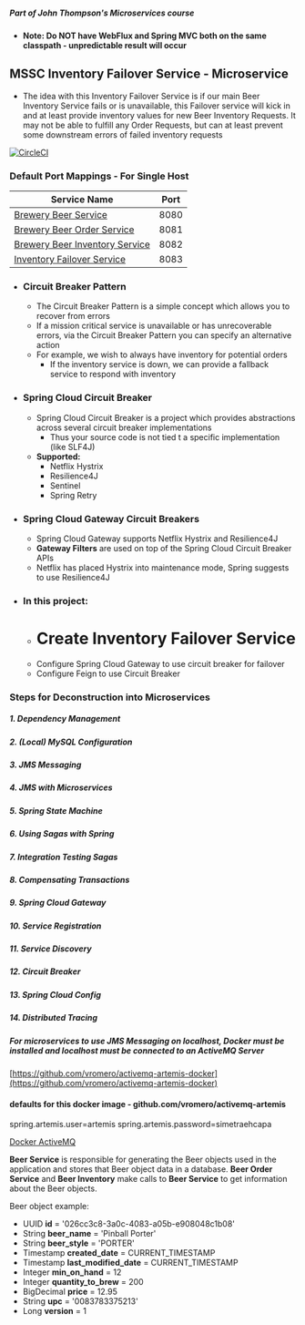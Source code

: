 
##### Part of John Thompson's Microservices course

- **Note: Do NOT have WebFlux and Spring MVC both on the same classpath - unpredictable result will occur**



## MSSC Inventory Failover Service - Microservice

- The idea with this Inventory Failover Service is if our main Beer Inventory Service fails or is unavailable, this Failover service
    will kick in and at least provide inventory values for new Beer Inventory Requests. It may not be able to fulfill any Order Requests,
    but can at least prevent some downstream errors of failed inventory requests

[![CircleCI](https://circleci.com/gh/kawgh1/mssc-inventory-failover.svg?style=svg)](https://circleci.com/gh/kawgh1/mssc-inventory-failover)

### Default Port Mappings - For Single Host
| Service Name | Port | 
| --------| -----|
| [Brewery Beer Service](https://github.com/kawgh1/mssc-beer-service) | 8080 |
| [Brewery Beer Order Service](https://github.com/kawgh1/mssc-beer-order-service) | 8081 |
| [Brewery Beer Inventory Service](https://github.com/kawgh1/mssc-beer-inventory-service) | 8082 |
| [Inventory Failover Service](https://github.com/kawgh1/mssc-inventory-failover) | 8083 |

- ### Circuit Breaker Pattern

    - The Circuit Breaker Pattern is a simple concept which allows you to recover from errors
    - If a mission critical service is unavailable or has unrecoverable errors, via the Circuit Breaker Pattern you can specify an alternative action
    - For example, we wish to always have inventory for potential orders
        - If the inventory service is down, we can provide a fallback service to respond with inventory

- ### Spring Cloud Circuit Breaker
    - Spring Cloud Circuit Breaker is a project which provides abstractions across several circuit breaker implementations
        - Thus your source code is not tied t a specific implementation (like SLF4J)
    - **Supported:**
        - Netflix Hystrix
        - Resilience4J
        - Sentinel
        - Spring Retry
        
- ### Spring Cloud Gateway Circuit Breakers
    - Spring Cloud Gateway supports Netflix Hystrix and Resilience4J
    - **Gateway Filters** are used on top of the Spring Cloud Circuit Breaker APIs
    - Netflix has placed Hystrix into maintenance mode, Spring suggests to use Resilience4J
    
- ### In this project:
    - # Create Inventory Failover Service
    - Configure Spring Cloud Gateway to use circuit breaker for failover
    - Configure Feign to use Circuit Breaker

### Steps for Deconstruction into  Microservices
##### 1. Dependency Management
##### 2. (Local) MySQL Configuration
##### 3. JMS Messaging
##### 4. JMS with Microservices
##### 5. Spring State Machine
##### 6. Using Sagas with Spring
##### 7. Integration Testing Sagas
##### 8. Compensating Transactions
##### 9. Spring Cloud Gateway
##### 10. Service Registration
##### 11. Service Discovery
##### 12. Circuit Breaker
##### 13. Spring Cloud Config
##### 14. Distributed Tracing

##### For microservices to use JMS Messaging on localhost, Docker must be installed and localhost must be connected to an ActiveMQ Server
[https://github.com/vromero/activemq-artemis-docker](https://github.com/vromero/activemq-artemis-docker)
#### defaults for this docker image - github.com/vromero/activemq-artemis
spring.artemis.user=artemis
spring.artemis.password=simetraehcapa
  
  
[Docker ActiveMQ](#docker-activemq)


**Beer Service** is responsible for generating the Beer objects used in the application and stores that Beer object data in a database. 
**Beer Order Service** and **Beer Inventory** make calls to **Beer Service** to get information about the Beer objects.

Beer object example:

- UUID **id** = '026cc3c8-3a0c-4083-a05b-e908048c1b08' 
- String **beer_name** = 'Pinball Porter' 
- String **beer_style** = 'PORTER' 
- Timestamp **created_date** = CURRENT_TIMESTAMP 
- Timestamp **last_modified_date** = CURRENT_TIMESTAMP 
- Integer **min_on_hand** = 12 
- Integer **quantity_to_brew** = 200 
- BigDecimal **price** = 12.95 
- String **upc** = '0083783375213' 
- Long **version** = 1


